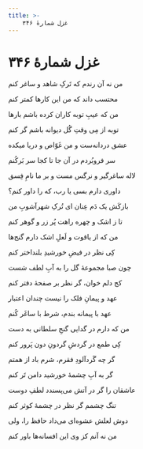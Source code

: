 ```yaml
---
title: >-
    غزل شمارهٔ ۳۴۶
---
```

# غزل شمارهٔ ۳۴۶

<div class="b" id="bn1"><div class="m1"><p>من نه آن رندم که تَرکِ شاهد و ساغر کنم</p></div>
<div class="m2"><p>محتسب داند که من این کارها کمتر کنم</p></div></div>
<div class="b" id="bn2"><div class="m1"><p>من که عیبِ توبه کاران کرده باشم بارها</p></div>
<div class="m2"><p>توبه از مِی وقتِ گُل دیوانه باشم گر کنم</p></div></div>
<div class="b" id="bn3"><div class="m1"><p>عشق دردانه‌ست و من غَوّاص و دریا میکده</p></div>
<div class="m2"><p>سر فروبُردم در آن جا تا کجا سر بَرکُنم</p></div></div>
<div class="b" id="bn4"><div class="m1"><p>لاله ساغرگیر و نرگس مست و بر ما نامِ فِسق</p></div>
<div class="m2"><p>داوری دارم بسی یا رب، که را داور کنم؟</p></div></div>
<div class="b" id="bn5"><div class="m1"><p>بازکَش یک دَم عِنان ای تُرکِ شهرآشوبِ من</p></div>
<div class="m2"><p>تا ز اشک و چهره راهت پُر زر و گوهر کنم</p></div></div>
<div class="b" id="bn6"><div class="m1"><p>من که از یاقوت و لَعلِ اشک دارم گنج‌ها</p></div>
<div class="m2"><p>کِی نظر در فیضِ خورشیدِ بلنداختر کنم</p></div></div>
<div class="b" id="bn7"><div class="m1"><p>چون صبا مجموعهٔ گل را به آبِ لطف شست</p></div>
<div class="m2"><p>کج دلم خوان، گر نظر بر صفحهٔ دفتر کنم</p></div></div>
<div class="b" id="bn8"><div class="m1"><p>عهد و پیمانِ فلک را نیست چندان اعتبار</p></div>
<div class="m2"><p>عهد با پیمانه بندم، شرط با ساغَر کُنم</p></div></div>
<div class="b" id="bn9"><div class="m1"><p>من که دارم در گدایی گنجِ سلطانی به دست</p></div>
<div class="m2"><p>کِی طمع در گردشِ گردونِ دون پَرور کنم</p></div></div>
<div class="b" id="bn10"><div class="m1"><p>گر چه گَردآلودِ فقرم، شرم باد از همتم</p></div>
<div class="m2"><p>گر به آبِ چشمهٔ خورشید دامن تَر کنم</p></div></div>
<div class="b" id="bn11"><div class="m1"><p>عاشقان را گر در آتش می‌پسندد لطفِ دوست</p></div>
<div class="m2"><p>تنگ چشمم گر نظر در چشمهٔ کوثر کنم</p></div></div>
<div class="b" id="bn12"><div class="m1"><p>دوش لعلش عشوه‌ای می‌داد حافظ را، ولی</p></div>
<div class="m2"><p>من نه آنم کز وی این افسانه‌ها باور کنم</p></div></div>
